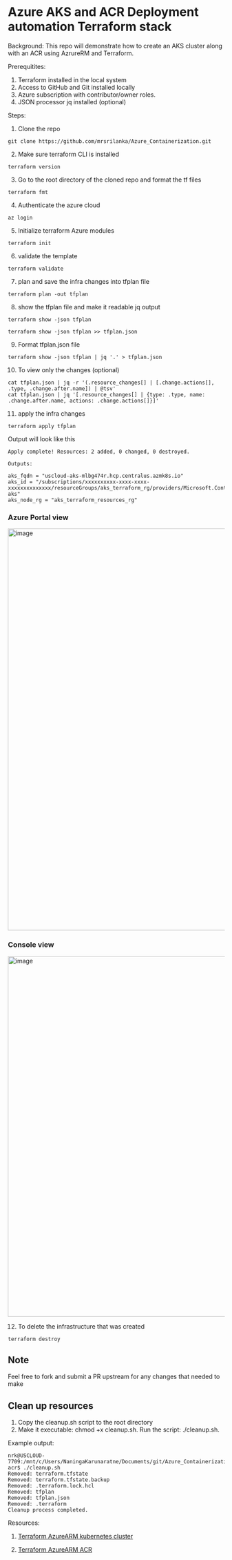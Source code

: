 
# Azure AKS and ACR Deployment automation Terraform stack

Background:
This repo will demonstrate how to create an AKS cluster along with an ACR using AzrureRM and Terraform.

Prerequitites:
1. Terraform installed in the local system
2. Access to GitHub and Git installed locally
3. Azure subscription with contributor/owner roles.
4. JSON processor jq installed (optional) 

Steps:
1. Clone the repo

```
git clone https://github.com/mrsrilanka/Azure_Containerization.git
```

2. Make sure terraform CLI is installed
```
terraform version 
```
3. Go to the root directory of the cloned repo and format the tf files
```
terraform fmt
```
4. Authenticate the azure cloud
```
az login
```
5.  Initialize terraform Azure modules
```
terraform init
```
6. validate the template
```
terraform validate
```
7.  plan and save the infra changes into tfplan file
```
terraform plan -out tfplan
```
8. show the tfplan file and make it readable jq output
```
terraform show -json tfplan
```

```
terraform show -json tfplan >> tfplan.json
```
9. Format tfplan.json file
```
terraform show -json tfplan | jq '.' > tfplan.json
```
10. To view only the changes (optional)
```
cat tfplan.json | jq -r '(.resource_changes[] | [.change.actions[], .type, .change.after.name]) | @tsv'
cat tfplan.json | jq '[.resource_changes[] | {type: .type, name: .change.after.name, actions: .change.actions[]}]' 
```
11. apply the infra changes
```
terraform apply tfplan
```
Output will look like this 
```
Apply complete! Resources: 2 added, 0 changed, 0 destroyed.

Outputs:

aks_fqdn = "uscloud-aks-mlbg474r.hcp.centralus.azmk8s.io"
aks_id = "/subscriptions/xxxxxxxxxx-xxxx-xxxx-xxxxxxxxxxxxxx/resourceGroups/aks_terraform_rg/providers/Microsoft.ContainerService/managedClusters/uscloud-aks"
aks_node_rg = "aks_terraform_resources_rg"
```
### Azure Portal view 

<img width="931" alt="image" src="https://github.com/user-attachments/assets/898c464c-0039-4ca9-af99-84e87ee185f0">


### Console view

<img width="835" alt="image" src="https://github.com/user-attachments/assets/d56c8993-2155-4b44-b385-698c84a59811">

12. To delete the infrastructure that was created
```
terraform destroy
```

## Note
Feel free to fork and submit a PR upstream for any changes that needed to make 

## Clean up resources 
1. Copy the cleanup.sh script to the root directory
2. Make it executable: chmod +x cleanup.sh.
Run the script: ./cleanup.sh.

Example output: 
```
nrk@USCLOUD-7709:/mnt/c/Users/NaningaKarunaratne/Documents/git/Azure_Containerization/aks-acr$ ./cleanup.sh 
Removed: terraform.tfstate
Removed: terraform.tfstate.backup
Removed: .terraform.lock.hcl
Removed: tfplan
Removed: tfplan.json
Removed: .terraform
Cleanup process completed.
```
Resources:
1. [Terraform AzureARM kubernetes cluster ](https://registry.terraform.io/providers/hashicorp/azurerm/latest/docs/resources/kubernetes_cluster_node_pool)

2. [Terraform AzureARM ACR](https://registry.terraform.io/providers/hashicorp/azurerm/latest/docs/resources/container_registry)

